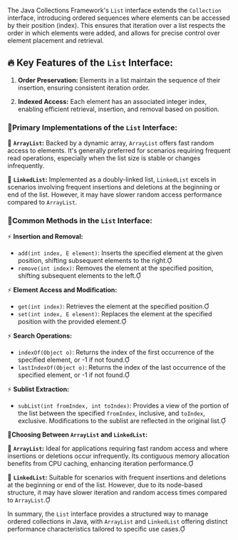 The Java Collections Framework's `List` interface extends the `Collection` interface, introducing ordered sequences where elements can be accessed by their position (index). This ensures that iteration over a list respects the order in which elements were added, and allows for precise control over element placement and retrieval.

## 🔥 **Key Features of the `List` Interface:**

1. **Order Preservation:** Elements in a list maintain the sequence of their insertion, ensuring consistent iteration order.

2. **Indexed Access:** Each element has an associated integer index, enabling efficient retrieval, insertion, and removal based on position.

### 🔹**Primary Implementations of the `List` Interface:**

 📌 **`ArrayList`:** Backed by a dynamic array, `ArrayList` offers fast random access to elements. It's generally preferred for scenarios requiring frequent read operations, especially when the list size is stable or changes infrequently.

 📌 **`LinkedList`:** Implemented as a doubly-linked list, `LinkedList` excels in scenarios involving frequent insertions and deletions at the beginning or end of the list. However, it may have slower random access performance compared to `ArrayList`.

### 🔹**Common Methods in the `List` Interface:**

⚡ **Insertion and Removal:**
  - `add(int index, E element)`: Inserts the specified element at the given position, shifting subsequent elements to the right.
  - `remove(int index)`: Removes the element at the specified position, shifting subsequent elements to the left.

⚡ **Element Access and Modification:**
  - `get(int index)`: Retrieves the element at the specified position.
  - `set(int index, E element)`: Replaces the element at the specified position with the provided element.

⚡ **Search Operations:**
  - `indexOf(Object o)`: Returns the index of the first occurrence of the specified element, or -1 if not found.
  - `lastIndexOf(Object o)`: Returns the index of the last occurrence of the specified element, or -1 if not found.

⚡ **Sublist Extraction:**
  - `subList(int fromIndex, int toIndex)`: Provides a view of the portion of the list between the specified `fromIndex`, inclusive, and `toIndex`, exclusive. Modifications to the sublist are reflected in the original list.

🚀**Choosing Between `ArrayList` and `LinkedList`:**

 📌 **`ArrayList`:** Ideal for applications requiring fast random access and where insertions or deletions occur infrequently. Its contiguous memory allocation benefits from CPU caching, enhancing iteration performance.

 📌 **`LinkedList`:** Suitable for scenarios with frequent insertions and deletions at the beginning or end of the list. However, due to its node-based structure, it may have slower iteration and random access times compared to `ArrayList`.

In summary, the `List` interface provides a structured way to manage ordered collections in Java, with `ArrayList` and `LinkedList` offering distinct performance characteristics tailored to specific use cases. 
